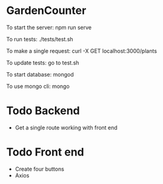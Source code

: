 # GardenCounter

To start the server: npm run serve

To run tests: ./tests/test.sh

To make a single request: curl -X GET localhost:3000/plants

To update tests: go to test.sh

To start database: mongod

To use mongo cli: mongo

# Todo Backend
* Get a single route working with front end

# Todo Front end
* Create four buttons
* Axios
